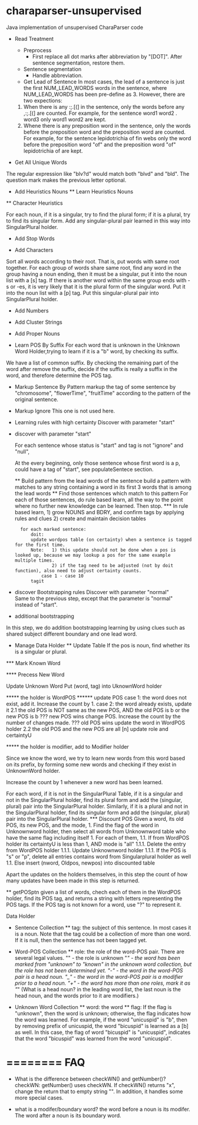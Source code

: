 charaparser-unsupervised
========================

Java implementation of unsupervised CharaParser code

* Read Treatment
    * Preprocess
        * First replace all dot marks after abbreviation by "[DOT]". After sentence segmentation, restore them.
    * Sentence segmentation
        * Handle abbreviation. 
    * Get Lead of Sentence
    In most cases, the lead of a sentence is just the first NUM_LEAD_WORDS words in the sentence, where NUM_LEAD_WORDS has been pre-define as 3. However, there are two expections:
    1) When there is any :;.[(] in the sentence, only the words before any ,:;\.\[(] are counted. For example, for the sentence
        word1 word2 . word3
    only
        word1 word2
    are kept.
    2) Whene there is any preposition word in the sentence, only the words before the preposition word and the preposition word are counted. For example, for the sentence
        lepidotrichia of fin webs
    only the word before the preposition word "of" and the preposition word "of"
        lepidotrichia of
    are kept.
    
* Get All Unique Words




The regular expression like "blv?d" would match both "blvd" and "bld". The question mark makes the previous letter optional.


* Add Heuristics Nouns
** Learn Heuristics Nouns



** Character Heuristics

For each noun, if it is a singular, try to find the plural form; if it is a plural, try to find its singular form. Add any singular-plural pair learned in this way into SingularPlural holder.

* Add Stop Words

* Add Characters

Sort all words according to their root. That is, put words with same root together. For each group of words share same root, find any word in the group having a noun ending, then it must be a singular, put it into the noun list with a [s] tag. If there is another word within the same group ends with -s or -es, it is very likely that it is the plural form of the singular word. Put it into the noun list with a [p] tag. Put this singular-plural pair into SingularPlural holder.

* Add Numbers

* Add Cluster Strings

* Add Proper Nouns

* Learn POS By Suffix
For each word that is unknown in the Unknown Word Holder,trying to learn if it is a "b" word, by checking its suffix.

We have a list of common suffix. By checking the remaining part of the word after remove the suffix, decide if the suffix is really a suffix in the word, and therefore determine the POS tag.
  

* Markup Sentence By Pattern
markup the tag of some sentence by "chromosome", "flowerTime", "fruitTime" according to the pattern of the original sentence.

* Markup Ignore
    This one is not used here.
    
* Learning rules with high certainty
    Discover with parameter "start"
    
* discover
	with parameter "start"
	
	For each sentence whose status is "start" and tag is not "ignore" and "null", 

	At the every beginning, only those sentence whose first word is a p, could have a tag of "start", see populateSentece section.
	
	** Build pattern from the lead words of the sentence
        build a pattern with matches to any string containing a word in its first 3 words that is among the lead words
	** Find those sentences which match to this pattern
		For each of those sentences, do rule based learn, all the way to the point where no further new knowledge can be learned. Then stop.
        *** In rule based learn, 
        1) grow NOUNS and BDRY, and confirm tags by applying rules and clues 
        2) create and maintain decision tables
        
        for each marked sentence:
        	doit: 
        	update wordpos table (on certainty) when a sentence is tagged for the first time.
			Note: 	1) this update should not be done when a pos is looked up, because we may lookup a pos for the same example multiple times.
					2) if the tag need to be adjusted (not by doit function), also need to adjust certainty counts.
        		case 1 - case 10
        	tagit

* discover
	Bootstrapping rules
	Discover with parameter "normal"  
	Same to the previous step, except that the parameter is "normal" instead of "start".  
	
* additional bootstrapping
	
In this step, we do addition bootstrapping learning by using clues such as shared subject different boundary and one lead word.


* Manage Data Holder
** Update Table
If the pos is noun, find whether its is a singular or plural.

*** Mark Known Word

**** Precess New Word

Update Unknown Word
Put (word, tag) into UknownWord holder

***** the holder is WordPOS
****** update POS
case 1: the word does not exist, add it. Increase the count by 1.
case 2: the word already exists, update it
    2.1 the old POS is NOT same as the new POS, AND	the old POS is b or the new POS is b
    ??? new POS wins
    change POS. Increase the count by the number of changes made.
    ??? old POS wins
    update the word in WordPOS holder
    2.2 the old POS and the new POS are all [n]
    update role and certaintyU

***** the holder is modifier, add to Modifier holder


Since we know the word, we try to learn new words from this word based on its prefix, by forming some new words and checking if they exist in UnknownWord holder.

Increase the count by 1 whenever a new word has been learned.

For each word, if it is not in the SingularPlural Table, if it is a singular and not in the SingularPlural holder, find its plural form and add the (singular, plural) pair into the SingularPlural holder. Similarly, if it is a plural and not in the SingularPlural holder, find its singular form and add the (singular, plural) pair into the SingularPlural holder.
*** Discount POS
    Given a word, its old POS, its new POS, and the mode,
    1. Find the flag of the word in Unknownword holder, then select all words from Unknownword table who have the same flag including itself
    1. For each of them, 
        1.1. If from WordPOS holder its certaintyU is less than 1, AND mode is "all"
		    1.1.1. Delete the entry from WordPOS holder
		    1.1.1. Update Unknownword holder
		    1.1.1. If the POS is "s" or "p", delete all entries contains word from Singularplural holder as well
        1.1. Else insert (nword, Oldpos, newpos) into discounted table

Apart the updates on the holders themselves, in this step the count of how many updates have been made in this step is returned.

** getPOSptn
given a list of words, chech each of them in the WordPOS holder, find its POS tag, and returns a string with letters representing the POS tags. If the POS tag is not known for a word, use "?" to represent it.


Data Holder

* Sentence Collection
** tag: the subject of this sentence. In most cases it is a noun. Note that the tag could be a collection of more than one word. If it is null, then the sentence has not been tagged yet.

* Word-POS Collection
** role: the role of the word-POS pair. There are several legal values.
    "" - the role is unknown
    "*" - the word has been marked from "unknown" to "known" in the unknown word collection, but the role has not been determined yet.
    "-" - the word in the word-POS pair is a head noun.
    "_" - the word in the word-POS pair is a modifier prior to a head noun.
    "+" - the word has more than one roles, mark it as "*"
    (What is a head noun? in the leading word list, the last noun is the head noun, and the words prior to it are modifiers.)

* Unknown Word Collection
** word: the word
** flag: If the flag is "unknown", then the word is unknown; otherwise, the flag indicates how the word was learned. For example, if the word "unicuspid" is "b", then by removing prefix of unicuspid, the word "bicuspid" is learned as a [b] as well. In this case, the flag of word "bicuspid" is "unicuspid", indicates that the word "bicuspid" was learned from the word "unicuspid".




========
FAQ
========
* What is the difference between checkWN() and getNumber()?
checkWN:
getNumber() uses checkWN. If checkWN() returns "x", change the return that to empty string "". In addition, it handles some more special cases. 

* what is a modifer/boundary word?
the word before a noun is its modifer. The word after a noun is its boundary word.
